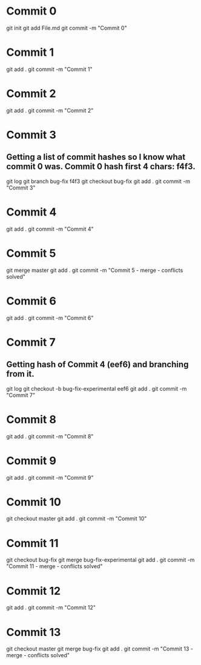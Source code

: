 # Commit 0
git init
git add File.md
git commit -m "Commit 0"
# Commit 1
git add .
git commit -m "Commit 1"
# Commit 2
git add .
git commit -m "Commit 2"
# Commit 3
## Getting a list of commit hashes so I know what commit 0 was. Commit 0 hash first 4 chars: f4f3.
git log
git branch bug-fix f4f3
git checkout bug-fix
git add .
git commit -m "Commit 3"
# Commit 4
git add .
git commit -m "Commit 4"
# Commit 5
git merge master
git add .
git commit -m "Commit 5 - merge - conflicts solved"
# Commit 6
git add .
git commit -m "Commit 6"
# Commit 7
## Getting hash of Commit 4 (eef6) and branching from it.
git log
git checkout -b bug-fix-experimental eef6
git add .
git commit -m "Commit 7"
# Commit 8
git add .
git commit -m "Commit 8"
# Commit 9
git add .
git commit -m "Commit 9"
# Commit 10
git checkout master
git add .
git commit -m "Commit 10"
# Commit 11
git checkout bug-fix
git merge bug-fix-experimental
git add .
git commit -m "Commit 11 - merge - conflicts solved"
# Commit 12
git add .
git commit -m "Commit 12"
# Commit 13
git checkout master
git merge bug-fix
git add .
git commit -m "Commit 13 - merge - conflicts solved"
